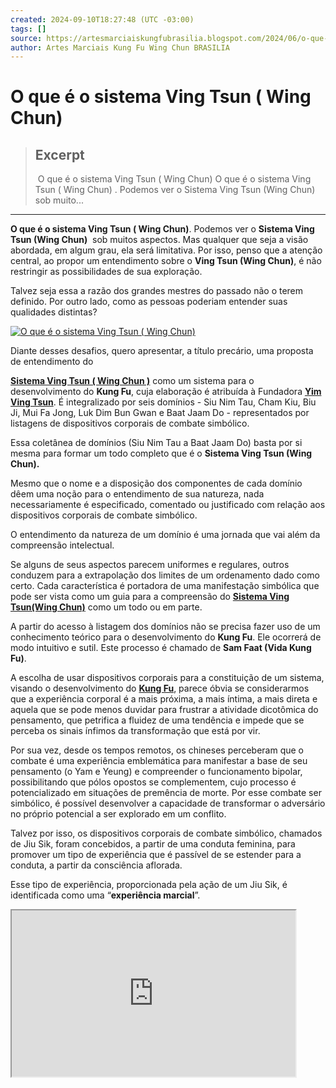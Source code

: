 ```yaml
---
created: 2024-09-10T18:27:48 (UTC -03:00)
tags: []
source: https://artesmarciaiskungfubrasilia.blogspot.com/2024/06/o-que-e-o-sistema-ving-tsun-wing-chun.html
author: Artes Marciais Kung Fu Wing Chun BRASILIA
---
```


# O que é o sistema Ving Tsun ( Wing Chun)

> ## Excerpt
>  O que é o sistema Ving Tsun ( Wing Chun) O que é o sistema Ving Tsun ( Wing Chun) . Podemos ver o Sistema Ving Tsun (Wing Chun)   sob muito...

---
**O que é o sistema Ving Tsun ( Wing Chun)**. Podemos ver o **Sistema Ving Tsun (Wing Chun)**  sob muitos aspectos. Mas qualquer que seja a visão abordada, em algum grau, ela será limitativa. Por isso, penso que a atenção central, ao propor um entendimento sobre o **Ving Tsun (Wing Chun)**, é não restringir as possibilidades de sua exploração.

Talvez seja essa a razão dos grandes mestres do passado não o terem definido. Por outro lado, como as pessoas poderiam entender suas qualidades distintas?

[![O que é o sistema Ving Tsun ( Wing Chun)](https://blogger.googleusercontent.com/img/b/R29vZ2xl/AVvXsEi1AfiQ-PhUMP8kmVt9sA9YKmz1bsMHakvk_QmFaeIzKNMd6N0-7KxntGubs171mJgZdUd4dOjUHdaAwlcVSF4ZkBt_9hrk8xQ9HaFJPqEpD-2X1Nzhm9azTaCgnlRDPI3O6FkmZJ2RWuyMNyrYZi-aSF6WN-Ze39yafK1ZSTToOYg5GdJgH84V4m_OSwo/w381-h381/Kungfu-Wingchun2.jpg)](https://blogger.googleusercontent.com/img/b/R29vZ2xl/AVvXsEi1AfiQ-PhUMP8kmVt9sA9YKmz1bsMHakvk_QmFaeIzKNMd6N0-7KxntGubs171mJgZdUd4dOjUHdaAwlcVSF4ZkBt_9hrk8xQ9HaFJPqEpD-2X1Nzhm9azTaCgnlRDPI3O6FkmZJ2RWuyMNyrYZi-aSF6WN-Ze39yafK1ZSTToOYg5GdJgH84V4m_OSwo/s500/Kungfu-Wingchun2.jpg)

  

Diante desses desafios, quero apresentar, a título precário, uma proposta de entendimento do

**[Sistema Ving Tsun ( Wing Chun )](https://artesmarciaiskungfubrasilia.blogspot.com/2024/06/as-tradicoes-do-sistema-ving-tsun-wing.html)** como um sistema para o desenvolvimento do **Kung Fu**, cuja elaboração é atribuída à Fundadora **[Yim Ving Tsun](https://artesmarciaiskungfubrasilia.blogspot.com/2024/06/arte-marcial-criada-por-uma-mulher.html)**. É integralizado por seis domínios - Siu Nim Tau, Cham Kiu, Biu Ji, Mui Fa Jong, Luk Dim Bun Gwan e Baat Jaam Do - representados por listagens de dispositivos corporais de combate simbólico. 

Essa coletânea de domínios (Siu Nim Tau a Baat Jaam Do) basta por si mesma para formar um todo completo que é o **Sistema Ving Tsun (Wing Chun).**

Mesmo que o nome e a disposição dos componentes de cada domínio dêem uma noção para o entendimento de sua natureza, nada necessariamente é especificado, comentado ou justificado com relação aos dispositivos corporais de combate simbólico.

O entendimento da natureza de um domínio é uma jornada que vai além da compreensão intelectual. 

Se alguns de seus aspectos parecem uniformes e regulares, outros conduzem para a extrapolação dos limites de um ordenamento dado como certo. Cada característica é portadora de uma manifestação simbólica que pode ser vista como um guia para a compreensão do **[Sistema Ving Tsun(Wing Chun)](https://www.vingtsunbrasilia.com.br/o-sistema-vingtsun/)** como um todo ou em parte.

A partir do acesso à listagem dos domínios não se precisa fazer uso de um conhecimento teórico para o desenvolvimento do **Kung Fu**. Ele ocorrerá de modo intuitivo e sutil. Este processo é chamado de **Sam Faat (Vida Kung Fu)**.

A escolha de usar dispositivos corporais para a constituição de um sistema, visando o desenvolvimento do [**Kung Fu**](https://pt.wikipedia.org/wiki/Wushu), parece óbvia se considerarmos que a experiência corporal é a mais próxima, a mais íntima, a mais direta e aquela que se pode menos duvidar para frustrar a atividade dicotômica do pensamento, que petrifica a fluidez de uma tendência e impede que se perceba os sinais ínfimos da transformação que está por vir.

Por sua vez, desde os tempos remotos, os chineses perceberam que o combate é uma experiência emblemática para manifestar a base de seu pensamento (o Yam e Yeung) e compreender o funcionamento bipolar, possibilitando que pólos opostos se complementem, cujo processo é potencializado em situações de premência de morte. Por esse combate ser simbólico, é possível desenvolver a capacidade de transformar o adversário no próprio potencial a ser explorado em um conflito.

Talvez por isso, os dispositivos corporais de combate simbólico, chamados de Jiu Sik, foram concebidos, a partir de uma conduta feminina, para promover um tipo de experiência que é passível de se estender para a conduta, a partir da consciência aflorada.

Esse tipo de experiência, proporcionada pela ação de um Jiu Sik, é identificada como uma “**experiência marcial**”.

<iframe allowfullscreen="" height="266" src="https://www.youtube.com/embed/cflFyc8RuOA" width="454" youtube-src-id="cflFyc8RuOA"></iframe>

